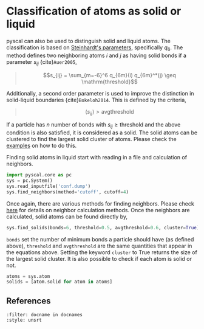 # Classification of atoms as solid or liquid

pyscal can also be used to distinguish solid and liquid atoms. The
classification is based on [Steinhardt\'s
parameters](https://pyscal.readthedocs.io/en/latest/steinhardtparameters.html),
specifically $q_6$. The method defines two neighboring atoms $i$ and $j$
as having solid bonds if a parameter $s_{ij}$ {cite}`Auer2005`,

> $$s_{ij} = \sum_{m=-6}^6 q_{6m}(i) q_{6m}^*(j) \geq \mathrm{threshold}$$

Additionally, a second order parameter is used to improve the
distinction in solid-liquid boundaries {cite}`Bokeloh2014`. This is defined by the
criteria,

> $$\langle s_{ij} \rangle > \mathrm{avgthreshold}$$

If a particle has $n$ number of bonds with
$s_{ij} \geq \mathrm{threshold}$ and the above condition is also
satisfied, it is considered as a solid. The solid atoms can be clustered
to find the largest solid cluster of atoms. Please check the
[examples](https://pyscal.readthedocs.io/en/latest/examples.html) on how
to do this.

Finding solid atoms in liquid start with reading in a file and
calculation of neighbors.

``` python
import pyscal.core as pc
sys = pc.System()
sys.read_inputfile('conf.dump')
sys.find_neighbors(method='cutoff', cutoff=4)
```

Once again, there are various methods for finding neighbors. Please
check
[here](https://pyscal.readthedocs.io/en/latest/nearestneighbormethods.html#)
for details on neighbor calculation methods. Once the neighbors are
calculated, solid atoms can be found directly by,

``` python
sys.find_solids(bonds=6, threshold=0.5, avgthreshold=0.6, cluster=True)
```

`bonds` set the number of minimum bonds a particle should have (as
defined above), `threshold` and `avgthreshold` are the same quantities
that appear in the equations above. Setting the keyword `cluster` to
True returns the size of the largest solid cluster. It is also possible
to check if each atom is solid or not.

``` python
atoms = sys.atom
solids = [atom.solid for atom in atoms]
```

## References

```{bibliography} ../references.bib
:filter: docname in docnames
:style: unsrt
```